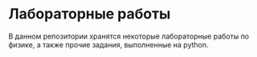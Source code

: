 # Лабораторные работы 
В данном репозитории хранятся некоторые лабораторные работы по физике, а также прочие задания, выполненные на python.
